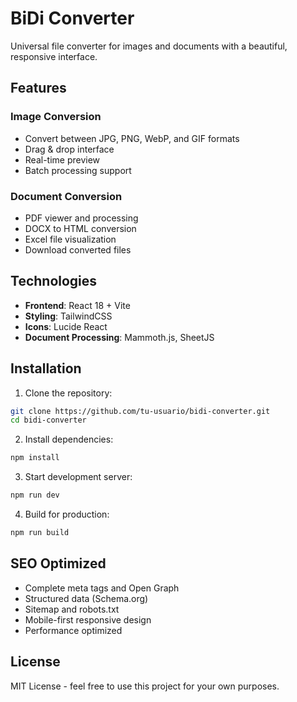 # BiDi Converter

Universal file converter for images and documents with a beautiful, responsive interface.

## Features

### Image Conversion
- Convert between JPG, PNG, WebP, and GIF formats
- Drag & drop interface
- Real-time preview
- Batch processing support

### Document Conversion
- PDF viewer and processing
- DOCX to HTML conversion
- Excel file visualization
- Download converted files

## Technologies

- **Frontend**: React 18 + Vite
- **Styling**: TailwindCSS
- **Icons**: Lucide React
- **Document Processing**: Mammoth.js, SheetJS

## Installation

1. Clone the repository:
```bash
git clone https://github.com/tu-usuario/bidi-converter.git
cd bidi-converter
```

2. Install dependencies:
```bash
npm install
```

3. Start development server:
```bash
npm run dev
```

4. Build for production:
```bash
npm run build
```

## SEO Optimized

- Complete meta tags and Open Graph
- Structured data (Schema.org)
- Sitemap and robots.txt
- Mobile-first responsive design
- Performance optimized

## License

MIT License - feel free to use this project for your own purposes.